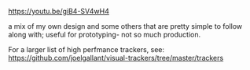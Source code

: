 https://youtu.be/giB4-SV4wH4

a mix of my own design and some others that are pretty simple to follow along with; useful for prototyping- not so much production.

For a larger list of high perfmance trackers, see: https://github.com/joelgallant/visual-trackers/tree/master/trackers
